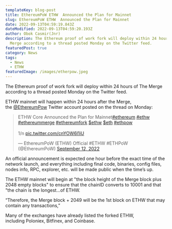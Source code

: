 ```yaml
---
templateKey: blog-post
title: EthereumPoW ETHW  Announced the Plan for Mainnet
slug: EthereumPoW ETHW  Announced the Plan for Mainnet
date: 2022-09-13T04:59:19.843Z
dateModified: 2022-09-13T04:59:20.193Z
author: Obok Casmir(Jnr)
description: The Ethereum proof of work fork will deploy within 24 hours of The
  Merge according to a thread posted Monday on the Twitter feed.
featuredPost: true
category: News
tags:
  - News
  - ETHW
featuredImage: /images/etherpow.jpeg
---
```

The Ethereum proof of work fork will deploy within 24 hours of The Merge according to a thread posted Monday on the Twitter feed.

ETHW mainnet will happen within 24 hours after the Merge, the [@EthereumPow](https://twitter.com/EthereumPoW) Twitter account posted on the thread on Monday:

<blockquote class="twitter-tweet"><p lang="en" dir="ltr">ETHW Core Announced the Plan for Mainnet<a href="https://twitter.com/hashtag/ethereum?src=hash&amp;ref_src=twsrc%5Etfw">#ethereum</a> <a href="https://twitter.com/hashtag/ethw?src=hash&amp;ref_src=twsrc%5Etfw">#ethw</a> <a href="https://twitter.com/hashtag/ethereummerge?src=hash&amp;ref_src=twsrc%5Etfw">#ethereummerge</a> <a href="https://twitter.com/hashtag/ethereumfork?src=hash&amp;ref_src=twsrc%5Etfw">#ethereumfork</a> <a href="https://twitter.com/search?q=%24ethw&amp;src=ctag&amp;ref_src=twsrc%5Etfw">$ethw</a> <a href="https://twitter.com/search?q=%24eth&amp;src=ctag&amp;ref_src=twsrc%5Etfw">$eth</a> <a href="https://twitter.com/hashtag/ethpow?src=hash&amp;ref_src=twsrc%5Etfw">#ethpow</a> <br><br>1/n <a href="https://t.co/cnYOW6l1iU">pic.twitter.com/cnYOW6l1iU</a></p>&mdash; EthereumPoW (ETHW) Official #ETHW #ETHPoW (@EthereumPoW) <a href="https://twitter.com/EthereumPoW/status/1569427804764405761?ref_src=twsrc%5Etfw">September 12, 2022</a></blockquote> <script async src="https://platform.twitter.com/widgets.js" charset="utf-8"></script>

An official announcement is expected one hour before the exact time of the network launch, and everything including final code, binaries, config files, nodes info, RPC, explorer, etc. will be made public when the time’s up.

The ETHW mainnet will begin at "the block height of the Merge block plus 2048 empty blocks" to ensure that the chainID converts to 10001 and that "the chain is the longest...of ETHW.

“Therefore, the Merge block + 2049 will be the 1st block on ETHW that may contain any transactions,”

Many of the exchanges have already listed the forked ETHW, including Poloniex, Bitfinex, and Coinbase.